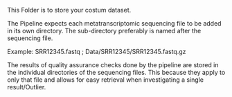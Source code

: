 This Folder is to store your costum dataset.

The Pipeline expects each metatranscriptomic sequencing file to be added in its own directory.
The sub-directory preferably is named after the sequencing file.

Example: SRR12345.fastq ; Data/SRR12345/SRR12345.fastq.gz 

The results of quality assurance checks done by the pipeline are stored in the individual directories of the sequencing files.
This because they apply to only that file and allows for easy retrieval when investigating a single result/Outlier.

